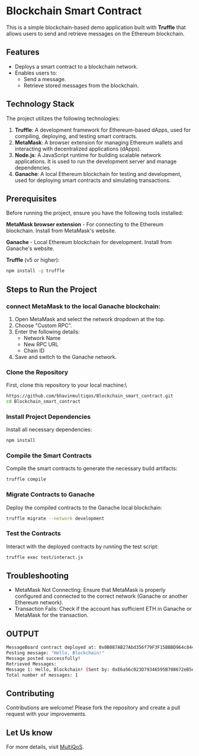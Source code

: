 # Blockchain Smart Contract

This is a simple blockchain-based demo application built with **Truffle** that allows users to send and retrieve messages on the Ethereum blockchain.

## Features
- Deploys a smart contract to a blockchain network.
- Enables users to:
  - Send a message.
  - Retrieve stored messages from the blockchain.

## Technology Stack
The project utilizes the following technologies:

1. **Truffle**: A development framework for Ethereum-based dApps, used for compiling, deploying, and testing smart contracts.
2. **MetaMask**: A browser extension for managing Ethereum wallets and interacting with decentralized applications (dApps).
3. **Node.js**: A JavaScript runtime for building scalable network applications. It is used to run the development server and manage dependencies.
4. **Ganache**: A local Ethereum blockchain for testing and development, used for deploying smart contracts and simulating transactions.

## Prerequisites
Before running the project, ensure you have the following tools installed:

**MetaMask browser extension** - For connecting to the Ethereum blockchain.
Install from MetaMask's website.

**Ganache** - Local Ethereum blockchain for development.
Install from Ganache's website.

**Truffle** (v5 or higher):
   ```bash
   npm install -g truffle
```
## Steps to Run the Project
### connect MetaMask to the local Ganache blockchain:

1. Open MetaMask and select the network dropdown at the top.
2. Choose "Custom RPC".
3. Enter the following details:
    - Network Name
    - New RPC URL
    - Chain ID
4. Save and switch to the Ganache network.

### Clone the Repository
First, clone this repository to your local machine:\
```bash
https://github.com/bhavinmultiqos/Blockchain_smart_contract.git
cd Blockchain_smart_contract
```
### Install Project Dependencies
Install all necessary dependencies:
```bash
npm install
```
 
### Compile the Smart Contracts
Compile the smart contracts to generate the necessary build artifacts:
```bash
truffle compile
```

### Migrate Contracts to Ganache
Deploy the compiled contracts to the Ganache local blockchain:
```bash
truffle migrate --network development
```
### Test the Contracts
Interact with the deployed contracts by running the test script:
```bash
truffle exec test/interact.js
```

## Troubleshooting
* MetaMask Not Connecting: Ensure that MetaMask is properly configured and connected to the correct network (Ganache or another Ethereum network).
* Transaction Fails: Check if the account has sufficient ETH in Ganache or MetaMask for the transaction.

## OUTPUT
```bash
MessageBoard contract deployed at: 0x0B087AB27Abd356f79F3F15BBBD964c844B7251D
Posting message: "Hello, Blockchain!"
Message posted successfully!
Retrieved Messages:
Message 1: Hello, Blockchain! (Sent by: 0xE6a56c023D79346595B708672eB5eDC10F71925d)
Total number of messages: 1
```

## Contributing

Contributions are welcome! Please fork the repository and create a pull request with your improvements.

## Let Us know
For more details, visit [MultiQoS](https://multiqos.com/).






